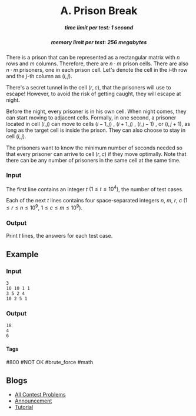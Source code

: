 <h1 style='text-align: center;'> A. Prison Break</h1>

<h5 style='text-align: center;'>time limit per test: 1 second</h5>
<h5 style='text-align: center;'>memory limit per test: 256 megabytes</h5>

There is a prison that can be represented as a rectangular matrix with $n$ rows and $m$ columns. Therefore, there are $n \cdot m$ prison cells. There are also $n \cdot m$ prisoners, one in each prison cell. Let's denote the cell in the $i$-th row and the $j$-th column as $(i, j)$.

There's a secret tunnel in the cell $(r, c)$, that the prisoners will use to escape! However, to avoid the risk of getting caught, they will escape at night.

Before the night, every prisoner is in his own cell. When night comes, they can start moving to adjacent cells. Formally, in one second, a prisoner located in cell $(i, j)$ can move to cells $( i - 1 , j )$ , $( i + 1 , j )$ , $( i , j - 1 )$ , or $( i , j + 1 )$, as long as the target cell is inside the prison. They can also choose to stay in cell $(i, j)$.

The prisoners want to know the minimum number of seconds needed so that every prisoner can arrive to cell $( r , c )$ if they move optimally. Note that there can be any number of prisoners in the same cell at the same time. 

### Input

The first line contains an integer $t$ $(1 \le t \le 10^4)$, the number of test cases.

Each of the next $t$ lines contains four space-separated integers $n$, $m$, $r$, $c$ ($1 \le r \le n \le 10^9$, $1 \le c \le m \le 10^9$).

### Output

Print $t$ lines, the answers for each test case.

## Example

### Input


```text
3
10 10 1 1
3 5 2 4
10 2 5 1
```
### Output


```text
18
4
6
```


#### Tags 

#800 #NOT OK #brute_force #math 

## Blogs
- [All Contest Problems](../Technocup_2021_-_Elimination_Round_2.md)
- [Announcement](../blogs/Announcement.md)
- [Tutorial](../blogs/Tutorial.md)
